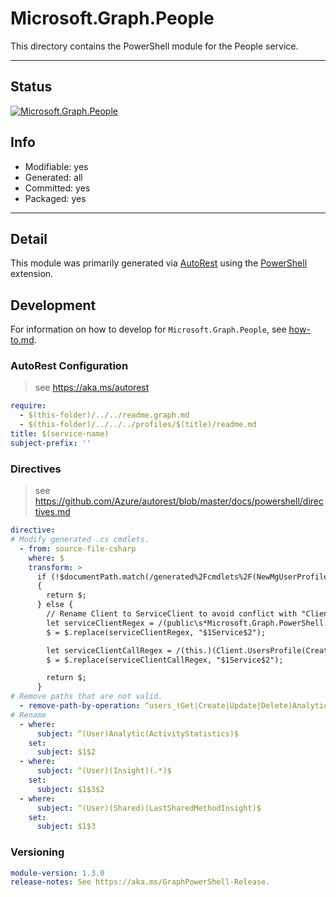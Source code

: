 <!-- region Generated -->
# Microsoft.Graph.People
This directory contains the PowerShell module for the People service.

---
## Status
[![Microsoft.Graph.People](https://img.shields.io/powershellgallery/v/Microsoft.Graph.People.svg?style=flat-square&label=Microsoft.Graph.People "Microsoft.Graph.People")](https://www.powershellgallery.com/packages/Microsoft.Graph.People/)

## Info
- Modifiable: yes
- Generated: all
- Committed: yes
- Packaged: yes

---
## Detail
This module was primarily generated via [AutoRest](https://github.com/Azure/autorest) using the [PowerShell](https://github.com/Azure/autorest.powershell) extension.

## Development
For information on how to develop for `Microsoft.Graph.People`, see [how-to.md](how-to.md).
<!-- endregion -->

### AutoRest Configuration

> see https://aka.ms/autorest

``` yaml
require:
  - $(this-folder)/../../readme.graph.md
  - $(this-folder)/../../../profiles/$(title)/readme.md
title: $(service-name)
subject-prefix: ''
```

### Directives

> see https://github.com/Azure/autorest/blob/master/docs/powershell/directives.md

``` yaml
directive:
# Modify generated .cs cmdlets.
  - from: source-file-csharp
    where: $
    transform: >
      if (!$documentPath.match(/generated%2Fcmdlets%2F(NewMgUserProfileProject_Create(Expanded|ViaIdentityExpanded)|UpdateMgUserProfileProject_Update(Expanded|ViaIdentityExpanded))\d*.cs/gm))
      {
        return $;
      } else {
        // Rename Client to ServiceClient to avoid conflict with "Client" property in "People" entity.
        let serviceClientRegex = /(public\s*Microsoft.Graph.PowerShell.People\s*)(Client\s*=>)/gmi
        $ = $.replace(serviceClientRegex, "$1Service$2");

        let serviceClientCallRegex = /(this.)(Client.UsersProfile(Create|Update)Projects)/gmi
        $ = $.replace(serviceClientCallRegex, "$1Service$2");

        return $;
      }
# Remove paths that are not valid.
  - remove-path-by-operation: ^users_(Get|Create|Update|Delete)Analytics$|^users.analytics_(Create|Update|Delete)ActivityStatistics$|^users_.*Insights$|^users.insights_(Create|Update|Delete)(Shared|Trending|Used)$
# Rename
  - where:
      subject: ^(User)Analytic(ActivityStatistics)$
    set:
      subject: $1$2
  - where:
      subject: ^(User)(Insight)(.*)$
    set:
      subject: $1$3$2
  - where:
      subject: ^(User)(Shared)(LastSharedMethodInsight)$
    set:
      subject: $1$3
```
### Versioning

``` yaml
module-version: 1.3.0
release-notes: See https://aka.ms/GraphPowerShell-Release.
```
